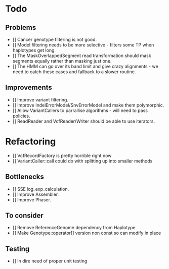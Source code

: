 # Todo

## Problems

- [] Cancer genotype filtering is not good.
- [] Model filtering needs to be more selective - filters some TP when haplotypes get long.
- [] The MaskOverlappedSegment read transformation should mask segments equally rather than masking just one.
- [] The HMM can go over its band limit and give crazy alignments - we need to catch these cases and fallback to a slower routine.

## Improvements

- [] Improve variant filtering.
- [] Improve IndelErrorModel/SnvErrorModel and make them polymorphic.
- [] Allow VariantCallers to parrallise algorithms - will need to pass policies.
- [] ReadReader and VcfReader/Writer should be able to use iterators.

# Refactoring

- [] VcfRecordFactory is pretty horrible right now
- [] VariantCaller::call could do with splitting up into smaller methods

## Bottlenecks

- [] SSE log_exp_calculation.
- [] Improve Assembler.
- [] Improve Phaser.

## To consider

- [] Remove ReferenceGenome dependency from Haplotype
- [] Make Genotype::operator[] version non const so can modify in place

## Testing

- [] In dire need of proper unit testing
